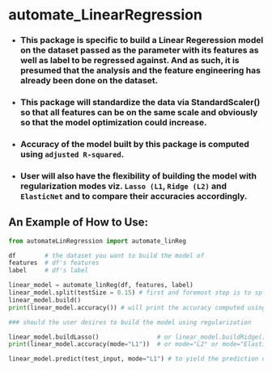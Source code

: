 # automate_LinearRegression

- ### This package is specific to build a Linear Regeression model on the dataset passed as the parameter with its features as well as label to be regressed against. And as such, it is presumed that the analysis and the feature engineering has already been done on the dataset.
    
- ### This package will standardize the data via StandardScaler() so that all features can be on the same scale and obviously so that the model optimization could increase.

- ### Accuracy of the model built by this package is computed using `adjusted R-squared`.

- ### User will also have the flexibility of building the model with regularization modes viz. `Lasso (L1`, `Ridge (L2)` and `ElasticNet` and to compare their accuracies accordingly.

## An Example of How to Use: 

```python
from automateLinRegression import automate_linReg

df        # the dataset you want to build the model of
features  # df's features
label     # df's label

linear_model = automate_linReg(df, features, label)
linear_model.split(testSize = 0.15) # first and foremost step is to split the features and label into train and test subdata
linear_model.build()
print(linear_model.accuracy()) # will print the accuracy computed using adjusted R-squared
```


```python
### should the user desires to build the model using regularization

linear_model.buildLasso()                # or linear_model.buildRidge() or linear_model.buildElasticNet()
print(linear_model.accuracy(mode="L1"))  # or mode="L2" or mode="Elastic"
```


```python
linear_model.predict(test_input, mode="L1") # to yield the prediction outcome
```
